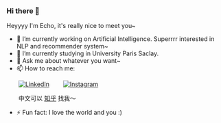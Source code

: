 ### Hi there 👋

Heyyyy I'm Echo, it's really nice to meet you~

- 🔭 I’m currently working on Artificial Intelligence. Superrrr interested in NLP and recommender system~
- 🌱 I’m currently studying in University Paris Saclay.
- 💬 Ask me about whatever you want~
- 📫 How to reach me:

&emsp;&emsp;[![LinkedIn](https://img.shields.io/badge/linkedin-%230077B5.svg?style=for-the-badge&logo=linkedin&logoColor=white)](https://www.linkedin.com/in/diyun-lu-753128172/)  &emsp;&emsp;[![Instagram](https://img.shields.io/badge/Instagram-%23E4405F.svg?style=for-the-badge&logo=Instagram&logoColor=white)](https://www.instagram.com/echo_ludiyun/)

&emsp;&emsp;中文可以 [知乎](https://www.zhihu.com/people/echo-95-67-73) 找我～

- ⚡ Fun fact: I love the world and you :)

